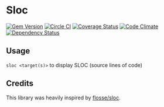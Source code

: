# Sloc
[![Gem Version](https://badge.fury.io/rb/sloc.svg)](http://badge.fury.io/rb/sloc)
[![Circle CI](https://img.shields.io/circleci/project/meganemura/sloc/master.svg)](https://circleci.com/gh/meganemura/sloc)
[![Coverage Status](https://coveralls.io/repos/meganemura/sloc/badge.svg)](https://coveralls.io/r/meganemura/sloc)
[![Code Climate](https://codeclimate.com/github/meganemura/sloc/badges/gpa.svg)](https://codeclimate.com/github/meganemura/sloc)
[![Dependency Status](https://gemnasium.com/meganemura/sloc.svg)](https://gemnasium.com/meganemura/sloc)

## Usage

`sloc <target(s)>` to display SLOC (source lines of code)

## Credits

This library was heavily inspired by [flosse/sloc](https://github.com/flosse/sloc).
